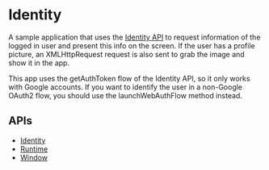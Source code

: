 # Identity

A sample application that uses the
[Identity API](https://developer.chrome.com/trunk/apps/identity.html) to
request information of the logged in user and present this info on the screen.
If the user has a profile picture, an XMLHttpRequest request is also sent to
grab the image and show it in the app.

This app uses the getAuthToken flow of the Identity API, so it only works with
Google accounts. If you want to identify the user in a non-Google OAuth2 flow,
you should use the launchWebAuthFlow method instead.

## APIs

* [Identity](https://developer.chrome.com/trunk/apps/identity.html)
* [Runtime](https://developer.chrome.com/trunk/apps/app.runtime.html)
* [Window](https://developer.chrome.com/trunk/apps/app.window.html)

